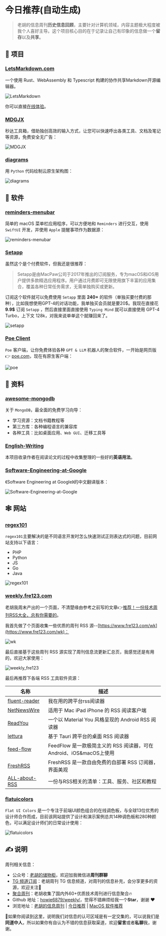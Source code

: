 # 今日推荐(自动生成)

> 老胡的信息周刊**历史信息回顾**，主要针对计算机领域，内容主题极大程度被我个人喜好主导。这个项目核心目的在于记录让自己有印象的信息做一个**留存**以及**共享**。


## 🎯 项目 

### [LetsMarkdown.com](https://github.com/Cveinnt/LetsMarkdown.com)

一个使用 Rust、WebAssembly 和 Typescript 构建的协作共享Markdown开源编辑器。

![LetsMarkdown](https://images-1252557999.file.myqcloud.com/uPic/LetsMarkdown.jpg)

你可以直接[在线体验](https://letsmarkdown.com/)。 

### [MDGJX](https://github.com/work7z/MDGJX)

秒达工具箱，借助独创高效的输入方式，让您可以快速呼出各类工具、文档及笔记等资源，免费安全无广告：

![MDGJX](https://images-1252557999.file.myqcloud.com/uPic/MDGJX.png) 

### [diagrams](https://github.com/mingrammer/diagrams)

用 `Python` 代码绘制云原生架构图：

![diagrams](https://images-1252557999.file.myqcloud.com/uPic/diagrams.jpg) 

## 🤖 软件 

### [reminders-menubar](https://github.com/DamascenoRafael/reminders-menubar)

简单的 macOS 菜单栏应用程序，可以方便地和 `Reminders` 进行交互，使用 `SwiftUI` 开发，并使用 `Apple` 提醒事项作为数据源：

![reminders-menubar](https://images-1252557999.file.myqcloud.com/uPic/reminders-menubar.jpg) 

### [Setapp](https://go.setapp.com/invite/os8yv4jr)

虽然这个是个付费软件，但我还是很推荐：

> Setapp是由MacPaw公司于2017年推出的订阅服务，专为macOS和iOS用户提供多款精选应用程序。用户通过月费即可无限使用旗下丰富的应用集合，覆盖各种日常任务需求，无需单独购买或更新。

订阅这个软件就可以免费使用 `Setapp` 里面 **240+** 的软件（单独买要付费的那种），比如我想使用GPT-4的对话功能，我单独买会员就是要20$。我现在直接花 **9.9\$**  订阅 `Setapp` ，然后直接里面直接使用 `Typing Mind` 就可以直接使用 GPT-4 Turbo，上下文 128k，对我来说单单这个就赚回来了。

![setapp](https://images-1252557999.file.myqcloud.com/uPic/setapp.jpg) 

### [Poe Client](https://poe.com/download)

`Poe` 客户端，让你免费体验各种 `GPT & LLM` 机器人的聚合软件，一开始是网页版👉 [poe.com](https://poe.com/)，现在有原生客户端：

![poe](https://images-1252557999.file.myqcloud.com/uPic/poe.jpg) 

## 👀 资料 

### [awesome-mongodb](https://github.com/ramnes/awesome-mongodb)

关于 `MongoDB`，最全面的免费学习向导：

- 学习资源：文档书籍教程等
- 第三方库：各种编程语言的兼容库
- 各种工具：比如桌面应用、`Web GUI`、迁移工具等 

### [English-Writing](https://github.com/yzy1996/English-Writing)

本项目收录作者在阅读论文的过程中收集整理的一些好的**英语用法**。 

### [Software-Engineering-at-Google](https://github.com/qiangmzsx/Software-Engineering-at-Google)

《Software Engineering at Google》的中文翻译版本：

![Software-Engineering-at-Google](https://images-1252557999.file.myqcloud.com/uPic/Software-Engineering-at-Google.jpg) 

## 🕸 网站 

### [regex101](https://regex101.com/)

`regex101`主要解决的是不同语言开发时怎么快速测试正则表达式的问题，目前网站支持以下语言：

- PHP
- Python
- JS
- Go
- Java

![regex101](https://images-1252557999.file.myqcloud.com/uPic/Fz15mf.png) 

### [weekly.fre123.com](https://weekly.fre123.com/)

老胡我周末产出的一个页面，不清楚缘由参考之前写的文章👉[推荐！一份技术周刊RSS大全，总有你需要的](https://mp.weixin.qq.com/s/lW0Uz224MkURjM7Pru8soA)。

我首先做了个页面收集一些优质的周刊 RSS 源--[https://www.fre123.com/wk](https://www.fre123.com/wk)：

![wk](https://images-1252557999.file.myqcloud.com/uPic/wk.jpg)

最后直接基于这些周刊 RSS 源实现了周刊信息流更新汇总页，我感觉还是有用的，欢迎大家使用：

![weekly_fre123](https://images-1252557999.file.myqcloud.com/uPic/weekly_fre123.jpg)

最后再推荐下各端 RSS 工具软件资源：

| 名称                                                                                                                                                                         | 描述                                                                |
| ---------------------------------------------------------------------------------------------------------------------------------------------------------------------------- | ------------------------------------------------------------------- |
| [fluent-reader](https://sourl.cn/6xkd2u)                                                                                                                                     | 我在用的跨平台rss阅读器                                             |
| [NetNewsWire](https://sourl.cn/ZBzhDA)                                                                                                                                       | 适用于 Mac iPad iPhone 的 RSS 阅读客户端                            |
| [ReadYou](https://sourl.cn/3YMB2W)                                                                                                                                           | 一个以 Material You 风格呈现的 Android RSS 阅读器                   |
| [lettura](https://sourl.cn/WaYnJf)                                                                                                                                           | 基于 Tauri 跨平台的桌面 RSS 阅读器                                  |
| [feed-flow](https://sourl.cn/mPZ9wQ)                                                                                                                                         | FeedFlow 是一款极简主义的 RSS 阅读器，可在 Android、iOS&macOS上使用 |
| [FreshRSS](https://weekly.howie6879.com/2022/08-15~08-21.%E8%80%81%E8%83%A1%E7%9A%84%E5%91%A8%E5%88%8A%20%EF%BC%88%E7%AC%AC053%E6%9C%9F%EF%BC%89.html?h=freshrss#freshrss)   | FreshRSS 是一款自由免费的自部署 RSS 订阅器，界面美观                |
| [ALL-about-RSS](https://weekly.howie6879.com/2021/08-23~08-27.%E8%80%81%E8%83%A1%E7%9A%84%E5%91%A8%E5%88%8A%EF%BC%88%E7%AC%AC002%E6%9C%9F%EF%BC%89.html?h=rss#all-about-rss) | 一份与RSS相关的清单：工具、服务、社区和教程                         | 

### [flatuicolors](https://flatuicolors.com/)

`Flat UI Colors` 是一个专注于前端UI颜色组合的在线调色板，与全球13位优秀的设计师合作而成，目前该网站提供了设计和演示案例总共14种调色板和280种颜色，可以满足设计师们的日常设计使用：

![flatuicolors](https://images-1252557999.file.myqcloud.com/uPic/flatuicolors.jpg) 

## ✍️ 说明

周刊相关信息：

- 公众号：[老胡的储物柜](https://images-1252557999.file.myqcloud.com/uPic/ETIbMe.jpg)，欢迎加我微信进**周刊群聊**
- [TG 频道订阅](https://t.me/howie_weekly)：老胡周刊 TG 信息频道，对周刊的信息补充，会分享更多的资源，欢迎关注👏
- [聚合周刊](https://www.fre321.com/weekly)：老胡收集了国内外60+优质技术周刊进行信息聚合🔥
- Github 地址：[howie6879/weekly/](https://github.com/howie6879/weekly/)，觉得不错麻烦给我一个**Star**，谢谢 ❤️
- 浏览地址：[老胡的信息周刊](https://weekly.howie6879.com) | [今日推荐](https://weekly.howie6879.com/recommend/index.html) | [MacOS 软件推荐](https://weekly.howie6879.com/soft/mac.html)

🙌如果你阅读到这里，说明我们对信息的认可区域是有一定交集的，可以说我们是**同道中人**，所以如果你有自认为不错的信息获取渠道，欢迎**留言**或者**私聊**我，谢谢。